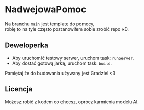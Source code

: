 # NadwejowaPomoc

Na branchu `main` jest template do pomocy,  
robię to na tyle często postanowiłem sobie zrobić repo xD.

## Deweloperka

- Aby uruchomić testowy serwer, uruchom task: `runServer`.
- Aby dostać gotową jarkę, uruchom task: `build`.

Pamiętaj że do budowania używany jest Gradziel <3

## Licencja

Możesz robić z kodem co chcesz, oprócz karmienia modelu AI.
